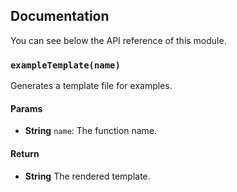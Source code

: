 ## Documentation

You can see below the API reference of this module.

### `exampleTemplate(name)`
Generates a template file for examples.

#### Params

- **String** `name`: The function name.

#### Return
- **String** The rendered template.


